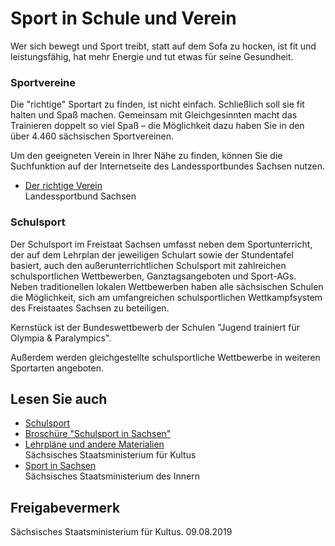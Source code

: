 # Sport in Schule und Verein

Wer sich bewegt und Sport treibt, statt auf dem Sofa zu hocken, ist fit und leistungsfähig, hat mehr Energie und tut etwas für seine Gesundheit.

### Sportvereine

Die "richtige" Sportart zu finden, ist nicht einfach. Schließlich soll sie fit halten und Spaß machen. Gemeinsam mit Gleichgesinnten macht das Trainieren doppelt so viel Spaß – die Möglichkeit dazu haben Sie in den über 4.460 sächsischen Sportvereinen.

Um den geeigneten Verein in Ihrer Nähe zu finden, können Sie die Suchfunktion auf der Internetseite des Landessportbundes Sachsen nutzen.

* [Der richtige Verein](https://www.sport-fuer-sachsen.de/ "Landessportbund Sachsen: Finde Deinen Verein")  
  Landessportbund Sachsen

### Schulsport

Der Schulsport im Freistaat Sachsen umfasst neben dem Sportunterricht, der auf dem Lehrplan der jeweiligen Schulart sowie der Stundentafel basiert, auch den außerunterrichtlichen Schulsport mit zahlreichen schulsportlichen Wettbewerben, Ganztagsangeboten und Sport-AGs. Neben traditionellen lokalen Wettbewerben haben alle sächsischen Schulen die Möglichkeit, sich am umfangreichen schulsportlichen Wettkampfsystem des Freistaates Sachsen zu beteiligen.

Kernstück ist der Bundeswettbewerb der Schulen "Jugend trainiert für Olympia & Paralympics".

Außerdem werden gleichgestellte schulsportliche Wettbewerbe in weiteren Sportarten angeboten.

## Lesen Sie auch

* [Schulsport](http://www.schulsport.sachsen.de/ "Staatsministerium für Kultus: Schulsport Sachsen")
* [Broschüre "Schulsport in Sachsen"](https://publikationen.sachsen.de/bdb/artikel/33881 "Broschüre \"Schulsport in Sachsen\" (publikationen.sachsen.de)")
* [Lehrpläne und andere Materialien](http://www.schule.sachsen.de/lpdb/ "Sächsisches Landesamt für Schule und Bildung: Lehrplanverzeichnis")  
  Sächsisches Staatsministerium für Kultus
* [Sport in Sachsen](http://www.sport.sachsen.de/ "Sächsisches Staatsministerium des Innern: Themenportal \"Sport\"")  
  Sächsisches Staatsministerium des Innern

## Freigabevermerk

Sächsisches Staatsministerium für Kultus. 09.08.2019
